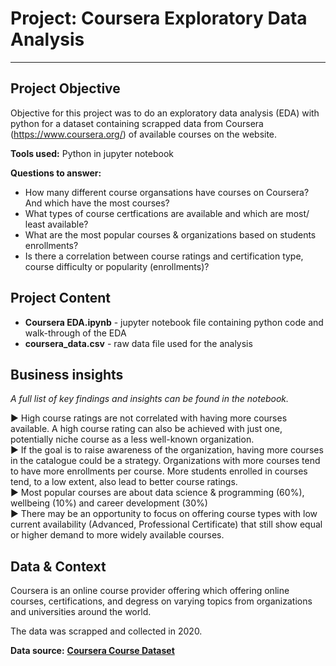 # Project: Coursera Exploratory Data Analysis
---


## Project Objective
Objective for this project was to do an exploratory data analysis (EDA) with python for a dataset containing scrapped data from Coursera (https://www.coursera.org/) of available courses on the website. 


**Tools used:**
Python in jupyter notebook

**Questions to answer:**
- How many different course organsations have courses on Coursera? And which have the most courses?
- What types of course certfications are available and which are most/ least available?
- What are the most popular courses & organizations based on students enrollments?
- Is there a correlation between course ratings and certification type, course difficulty or popularity (enrollments)?


## Project Content

- **Coursera EDA.ipynb** - jupyter notebook file containing python code and walk-through of the EDA<br>
- **coursera_data.csv** - raw data file used for the analysis

## Business insights
_A full list of key findings and insights can be found in the notebook._

&#9658; High course ratings are not correlated with having more courses available. A high course rating can also be achieved with just one, potentially niche course as a less well-known organization. <br>
&#9658; If the goal is to raise awareness of the organization, having more courses in the catalogue could be a strategy. Organizations with more courses tend to have more enrollments per course. More students enrolled in courses tend, to a low extent, also lead to better course ratings.<br>
&#9658; Most popular courses are about data science & programming (60%), wellbeing (10%) and career development (30%)<br>
&#9658; There may be an opportunity to focus on offering course types with low current availability (Advanced, Professional Certificate) that still show equal or higher demand to more widely available courses. 

## Data & Context

Coursera is an online course provider offering which offering online courses, certifications, and degress on varying topics from organizations and universities around the world. 

The data was scrapped and collected in 2020. <br>

**Data source:** __[Coursera Course Dataset](https://www.kaggle.com/datasets/siddharthm1698/coursera-course-dataset?select=coursea_data.csv)__


